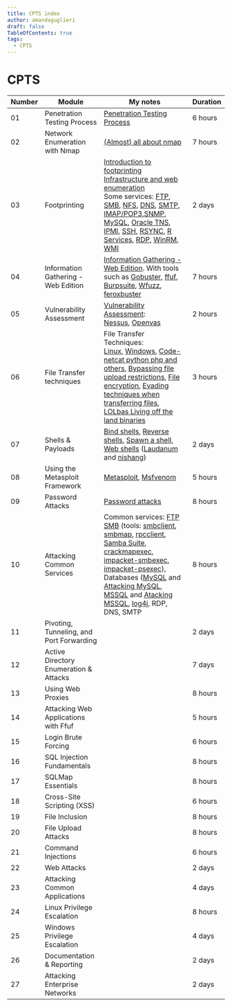 ```yaml
---
title: CPTS index
author: amandaguglieri
draft: false
TableOfContents: true
tags:
  - CPTS
---
```


# CPTS


| Number  | Module | My notes | Duration |
| -- | --- |  --  | -- |
| 01 | Penetration Testing Process | [Penetration Testing Process](penetration-testing-process.md) | 6 hours |
| 02 | Network Enumeration with Nmap | [(Almost) all about nmap](nmap.md)  | 7 hours |
| 03 | Footprinting | [Introduction to footprinting](footprinting.md) <br>[Infrastructure and web enumeration](web-enumeration.md)  <br>Some services:  [FTP](21-ftp.md), [SMB](137-138-139-445-smb.md), [NFS](2049-nfs-network-file-system.md), [DNS](53-dns.md), [SMTP](25-565-587-simple-mail-tranfer-protocol-smtp.md), [IMAP/POP3](110-143-993-995-imap-pop3.md),[SNMP](161-162-snmp.md), [MySQL](3306-mariadb-mysql.md), [Oracle TNS](1521-oracle-transparent-network-substrate.md), [IPMI](623-intelligent-platform-management-interface-ipmi.md), [SSH](22-ssh.md), [RSYNC](873-rsync.md), [R Services](512-513-514-r-services.md), [RDP](3389-rdp.md), [WinRM](5985-5986-winrm-windows-remote-management.md), [WMI](135-windows-management-instrumentation-wmi.md) | 2 days |
| 04 | Information Gathering - Web Edition | [Information Gathering - Web Edition](web-enumeration.md). With tools such as [Gobuster](gobuster.md), [ffuf](ffuf.md), [Burpsuite](burpsuite.md), [Wfuzz](wfuzz.md), [feroxbuster](feroxbuster.md) | 7 hours |
| 05 | Vulnerability Assessment | [Vulnerability Assessment](vulnerability-assessment.md): <br> [Nessus](nessus.md), [Openvas](openvas.md)  | 2 hours | 
| 06 | File Transfer techniques | File Transfer Techniques:  <br>[Linux](transferring-files-techniques-linux.md), [Windows](transferring-files-techniques-windows.md), [Code- netcat python php and others](transferring-files-techniques-code.md), [Bypassing file upload restrictions](../webexploitation/file-upload), [File encryption](file-encryption.md), [Evading techniques when transferring files](transferring-files-evading-detection.md), [LOLbas Living off the land binaries](lolbins-lolbas-gtfobins.md) |  3 hours |  
| 07 | Shells & Payloads | [Bind shells](bind-shells.md), [Reverse shells](reverse-shells.md), [Spawn a shell](spawn-a-shell.md), [Web shells](web-shells.md) ([Laudanum](laudanum.md) and [nishang](nishang.md)) | 2 days | 
| 08 | Using the Metasploit Framework | [Metasploit](metasploit.md), [Msfvenom](msfvenom.md) | 5 hours |
| 09 | Password Attacks | [Password attacks](../webexploitation/password-attacks) | 8 hours |
| 10 | Attacking Common Services | Common services: [FTP](21-ftp.md) <br>[SMB](137-138-139-445-smb.md) (tools: [smbclient](smbclient.md), [smbmap](smbmap.md), [rpcclient](rpcclient.md), [Samba Suite](samba-suite.md), [crackmapexec](crackmapexec.md), [impacket-smbexec](impacket-smbexec.md), [impacket-psexec](impacket-psexec.md)), Databases ([MySQL](mysql.md) and [Attacking MySQL](3306-mariadb-mysql.md), [MSSQL](mssql.md) and [Atacking MSSQL](1433-mssql.md), [log4j](log4j.md), RDP, DNS, SMTP |  8 hours | 
| 11 | Pivoting, Tunneling, and Port Forwarding |  | 2 days |
| 12 | Active Directory Enumeration & Attacks  |  | 7 days |
| 13 | Using Web Proxies |  |  8 hours |
| 14 | Attacking Web Applications with Ffuf |  | 5 hours |
| 15 | Login Brute Forcing |  | 6 hours |
| 16 | SQL Injection Fundamentals |  | 8 hours |
| 17 | SQLMap Essentials |  | 8 hours | 
| 18 | Cross-Site Scripting (XSS) |  | 6 hours | 
| 19 | File Inclusion |  | 8 hours |
| 20 | File Upload Attacks |  | 8 hours |
| 21 | Command Injections |  | 6 hours |
| 22 | Web Attacks |  | 2 days |
| 23 | Attacking Common Applications |  | 4 days |
| 24 | Linux Privilege Escalation |  | 8 hours | 
| 25 | Windows Privilege Escalation |  | 4 days |
| 26 | Documentation & Reporting |  | 2 days | 
| 27 | Attacking Enterprise Networks |  | 2 days |



